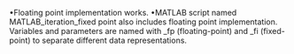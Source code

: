 •Floating point implementation works.
•MATLAB script named MATLAB_iteration_fixed point also includes floating point implementation. Variables and parameters are named with _fp (floating-point) 
and _fi (fixed-point) to separate different data representations.
